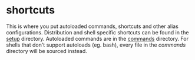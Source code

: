 # shortcuts
This is where you put autoloaded commands, shortcuts and other alias configurations.
Distribution and shell specific shortcuts can be found in the [setup](./setup/)
directory. Autoloaded commands are in the [commands](./commands) directory. For
shells that don't support autoloads (eg. bash), every file in the *commands* directory
will be sourced instead.
